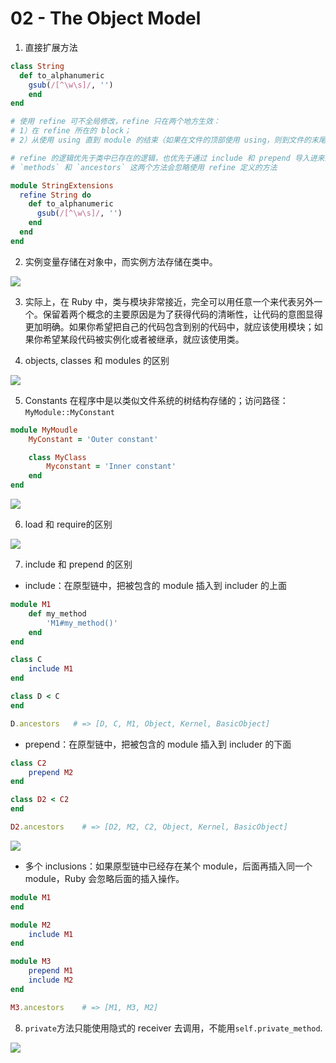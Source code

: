 # 02 - The Object Model

1. 直接扩展方法

```ruby
class String
  def to_alphanumeric
    gsub(/[^\w\s]/, '') 
	end
end

# 使用 refine 可不全局修改，refine 只在两个地方生效：
# 1）在 refine 所在的 block；
# 2）从使用 using 直到 module 的结束（如果在文件的顶部使用 using，则到文件的末尾）

# refine 的逻辑优先于类中已存在的逻辑，也优先于通过 include 和 prepend 导入进来的代码。
# `methods` 和 `ancestors` 这两个方法会忽略使用 refine 定义的方法

module StringExtensions
  refine String do
    def to_alphanumeric
      gsub(/[^\w\s]/, '')
    end
  end
end
```

2. 实例变量存储在对象中，而实例方法存储在类中。

![](images/5F1CFC9E-F655-4942-AF93-7CA1A00C9E97.png)

3. 实际上，在 Ruby 中，类与模块非常接近，完全可以用任意一个来代表另外一个。保留着两个概念的主要原因是为了获得代码的清晰性，让代码的意图显得更加明确。如果你希望把自己的代码包含到别的代码中，就应该使用模块；如果你希望某段代码被实例化或者被继承，就应该使用类。

4. objects, classes 和 modules 的区别

![](images/74A8E7E8-7540-4ECE-AE17-7EF11EFF506B.png)

5. Constants 在程序中是以类似文件系统的树结构存储的；访问路径：`MyModule::MyConstant`

```ruby
module MyMoudle
	MyConstant = 'Outer constant'

	class MyClass
		Myconstant = 'Inner constant'
	end
end
```

![](images/01663F00-5296-4E99-877A-A4508549A2AB.png)

6. load 和 require的区别

![](images/6E390D6F-8F67-434D-8825-D3EDBEC90876.png)

7. include 和 prepend 的区别

- include：在原型链中，把被包含的 module 插入到 includer 的上面

```ruby
module M1
	def my_method
		'M1#my_method()'
	end
end

class C
	include M1
end

class D < C
end

D.ancestors   # => [D, C, M1, Object, Kernel, BasicObject]
```

- prepend：在原型链中，把被包含的 module 插入到 includer 的下面

```ruby
class C2
	prepend M2
end

class D2 < C2
end

D2.ancestors    # => [D2, M2, C2, Object, Kernel, BasicObject]
```

![](images/4B275B77-64F9-40EB-BB68-A0B28B8903A5.png)

- 多个 inclusions：如果原型链中已经存在某个 module，后面再插入同一个 module，Ruby 会忽略后面的插入操作。

```ruby
module M1
end

module M2
	include M1
end

module M3
	prepend M1
	include M2
end

M3.ancestors    # => [M1, M3, M2]
```

8. `private`方法只能使用隐式的 receiver 去调用，不能用`self.private_method`.

![](images/B5D6EE57-BCFC-45A6-B81C-2F5EDAB8983E.png)
